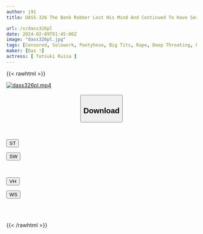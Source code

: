 ```yaml
---
author: j91
title: DASS-326 The Bank Robber Lost His Mind And Continued To Have Sex With My Big-breasted Wife, Who Was The Envy Of Everyone, All Day Long. Ruisa Tozuki

url: /v/dass326pl
date: 2024-02-09T01:45:00Z
image: "dass326pl.jpg"
tags: [Censored, Solowork, Pantyhose, Big Tits, Rape, Deep Throating, Promiscuity, Cuckold	]
maker: [Das !]
actress: [ Totsuki Ruisa ]
---
```



{{< rawhtml >}}

<div class="video" data-videoid="Mke0jd96YkCmOqb">
    <a href="javascript:;">
        <img src="/v/dass326pl/dass326pl.jpg" width="WIDTH" height="HEIGHT" alt="dass326pl.mp4" loading="lazy">
    </a>
</div>

<script type="text/javascript" src="https://j91.asia/asset/on-demand-st.js"></script>

<br>
  <link rel="stylesheet" href="https://j91.asia/asset/bs5.css">
  
  <center>
  <button class="btn btn-primary" type="button" data-bs-toggle="collapse" data-bs-target=".multi-collapse" aria-expanded="false" aria-controls="multiCollapseExample1 multiCollapseExample2"><h2>Download</h2></button></center>
</p>
<div class="row">
  <div class="col">
    <div class="collapse multi-collapse" id="multiCollapseExample1">
      <div class="card card-body">
	      	      <br>
<div class="buttons">  
<p><a href="https://streamtape.to/v/Mke0jd96YkCmOqb" target="_blank"><button class="btn-hover color-3"><i class="fa fa-download"></i> ST</button></a></p>
<p><a href="https://flaswish.com/07jk9vrrefh9" target="_blank"><button class="btn-hover color-2"><i class="fa fa-download"></i> SW</button></a></p></div>
    </div>
  </div>
</div>
  <div class="col">
    <div class="collapse multi-collapse" id="multiCollapseExample2">
      <div class="card card-body">
	      <br>
<div class="buttons">
<p><a href="javascript:;" target="_blank"><button class="btn-hover color-9"><i class="fa fa-download"></i> VH</button></a></p>
<p><a href="javascript:;" target="_blank"><button class="btn-hover color-8"><i class="fa fa-download"></i> WS</button></a></p></div>
<br><br>
      </div>
    </div>
  </div>
</div>

{{< /rawhtml >}}